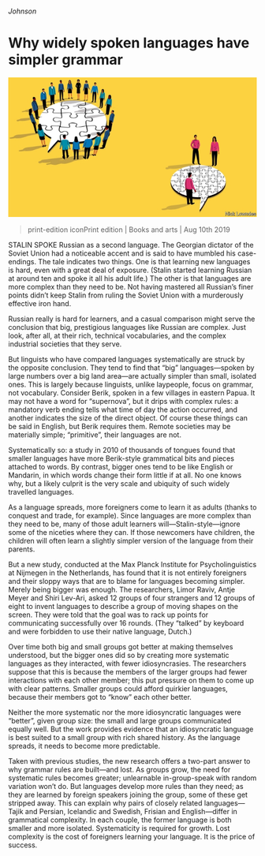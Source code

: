 ###### Johnson

# Why widely spoken languages have simpler grammar 

![image](images/20190810_BKD001_0.jpg) 

> print-edition iconPrint edition | Books and arts | Aug 10th 2019 

STALIN SPOKE Russian as a second language. The Georgian dictator of the Soviet Union had a noticeable accent and is said to have mumbled his case-endings. The tale indicates two things. One is that learning new languages is hard, even with a great deal of exposure. (Stalin started learning Russian at around ten and spoke it all his adult life.) The other is that languages are more complex than they need to be. Not having mastered all Russian’s finer points didn’t keep Stalin from ruling the Soviet Union with a murderously effective iron hand. 

Russian really is hard for learners, and a casual comparison might serve the conclusion that big, prestigious languages like Russian are complex. Just look, after all, at their rich, technical vocabularies, and the complex industrial societies that they serve. 

But linguists who have compared languages systematically are struck by the opposite conclusion. They tend to find that “big” languages—spoken by large numbers over a big land area—are actually simpler than small, isolated ones. This is largely because linguists, unlike laypeople, focus on grammar, not vocabulary. Consider Berik, spoken in a few villages in eastern Papua. It may not have a word for “supernova”, but it drips with complex rules: a mandatory verb ending tells what time of day the action occurred, and another indicates the size of the direct object. Of course these things can be said in English, but Berik requires them. Remote societies may be materially simple; “primitive”, their languages are not. 

Systematically so: a study in 2010 of thousands of tongues found that smaller languages have more Berik-style grammatical bits and pieces attached to words. By contrast, bigger ones tend to be like English or Mandarin, in which words change their form little if at all. No one knows why, but a likely culprit is the very scale and ubiquity of such widely travelled languages. 

As a language spreads, more foreigners come to learn it as adults (thanks to conquest and trade, for example). Since languages are more complex than they need to be, many of those adult learners will—Stalin-style—ignore some of the niceties where they can. If those newcomers have children, the children will often learn a slightly simpler version of the language from their parents. 

But a new study, conducted at the Max Planck Institute for Psycholinguistics at Nijmegen in the Netherlands, has found that it is not entirely foreigners and their sloppy ways that are to blame for languages becoming simpler. Merely being bigger was enough. The researchers, Limor Raviv, Antje Meyer and Shiri Lev-Ari, asked 12 groups of four strangers and 12 groups of eight to invent languages to describe a group of moving shapes on the screen. They were told that the goal was to rack up points for communicating successfully over 16 rounds. (They “talked” by keyboard and were forbidden to use their native language, Dutch.) 

Over time both big and small groups got better at making themselves understood, but the bigger ones did so by creating more systematic languages as they interacted, with fewer idiosyncrasies. The researchers suppose that this is because the members of the larger groups had fewer interactions with each other member; this put pressure on them to come up with clear patterns. Smaller groups could afford quirkier languages, because their members got to “know” each other better. 

Neither the more systematic nor the more idiosyncratic languages were “better”, given group size: the small and large groups communicated equally well. But the work provides evidence that an idiosyncratic language is best suited to a small group with rich shared history. As the language spreads, it needs to become more predictable. 

Taken with previous studies, the new research offers a two-part answer to why grammar rules are built—and lost. As groups grow, the need for systematic rules becomes greater; unlearnable in-group-speak with random variation won’t do. But languages develop more rules than they need; as they are learned by foreign speakers joining the group, some of these get stripped away. This can explain why pairs of closely related languages—Tajik and Persian, Icelandic and Swedish, Frisian and English—differ in grammatical complexity. In each couple, the former language is both smaller and more isolated. Systematicity is required for growth. Lost complexity is the cost of foreigners learning your language. It is the price of success. 

